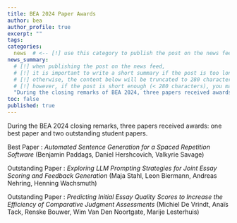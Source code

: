 ```yaml
---
title: BEA 2024 Paper Awards
author: bea
author_profile: true
excerpt: ""
tags:
categories:
  news  # <-- [!] use this category to publish the post on the news feed  
news_summary: 
  # [!] when publishing the post on the news feed,
  # [!] it is important to write a short summary if the post is too long (~several paragraphs)
  # [!] otherwise, the content below will be truncated to 280 characters on the news feed
  # [!] however, if the post is short enough (< 280 characters), you may disregard this option
  "During the closing remarks of BEA 2024, three papers received awards: one best paper and two outstanding student papers."
toc: false
published: true
---
```


During the BEA 2024 closing remarks, three papers received awards: one best paper and two outstanding student papers.

Best Paper
: *Automated Sentence Generation for a Spaced Repetition Software* (Benjamin Paddags, Daniel Hershcovich, Valkyrie Savage)

Outstanding Paper
: *Exploring LLM Prompting Strategies for Joint Essay Scoring and Feedback Generation* (Maja Stahl, Leon Biermann, Andreas Nehring, Henning Wachsmuth)

Outstanding Paper
: *Predicting Initial Essay Quality Scores to Increase the Efficiency of Comparative Judgment Assessments* (Michiel De Vrindt, Anaïs Tack, Renske Bouwer, Wim Van Den Noortgate, Marije Lesterhuis)
